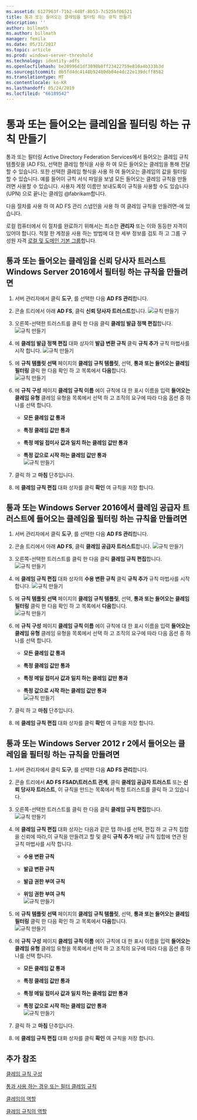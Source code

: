 ```yaml
---
ms.assetid: 6127963f-71b2-4d8f-8b53-7c525bf06521
title: 통과 또는 들어오는 클레임을 필터링 하는 규칙 만들기
description: ''
author: billmath
ms.author: billmath
manager: femila
ms.date: 05/31/2017
ms.topic: article
ms.prod: windows-server-threshold
ms.technology: identity-adfs
ms.openlocfilehash: be20996d1df3898b8ff23422759e810a4b333b3d
ms.sourcegitcommit: 0b5fd4dc4148b92480db04e4dc22e139dcff8582
ms.translationtype: MT
ms.contentlocale: ko-KR
ms.lasthandoff: 05/24/2019
ms.locfileid: "66189542"
---
```

# <a name="create-a-rule-to-pass-through-or-filter-an-incoming-claim"></a>통과 또는 들어오는 클레임을 필터링 하는 규칙 만들기

통과 또는 필터링 Active Directory Federation Services에서 들어오는 클레임 규칙 템플릿을 \(AD FS\), 선택한 클레임 형식을 사용 하 여 모든 들어오는 클레임을 통해 전달할 수 있습니다. 또한 선택한 클레임 형식을 사용 하 여 들어오는 클레임의 값을 필터링 할 수 있습니다. 예를 들어이 규칙 서식 파일을 보낼 모든 들어오는 클레임 규칙을 만들려면 사용할 수 있습니다. 사용자 계정 이름만 보내도록이 규칙을 사용할 수도 있습니다 \(UPN\) 으로 끝나는 클레임 @fabrikam합니다.  
  
다음 절차를 사용 하 여 AD FS 관리 스냅인을 사용 하 여 클레임 규칙을 만들려면\-에 있습니다.  
  
로컬 컴퓨터에서 이 절차를 완료하기 위해서는 최소한 **관리자** 또는 이와 동등한 자격이 있어야 합니다.  적절 한 계정을 사용 하는 방법에 대 한 세부 정보를 검토 하 고 그룹 구성원 자격 [로컬 및 도메인 기본 그룹](https://go.microsoft.com/fwlink/?LinkId=83477)합니다.   

## <a name="to-create-a-rule-to-pass-through-or-filter-an-incoming-claim-on-a-relying-party-trust-in-windows-server-2016"></a>통과 또는 들어오는 클레임을 신뢰 당사자 트러스트 Windows Server 2016에서 필터링 하는 규칙을 만들려면 

1.  서버 관리자에서 클릭 **도구**, 를 선택한 다음 **AD FS 관리**합니다.  
  
2.  콘솔 트리에서 아래 **AD FS**, 클릭 **신뢰 당사자 트러스트**합니다. 
![규칙 만들기](media/Create-a-Rule-to-Pass-Through-or-Filter-an-Incoming-Claim/claimrule9.PNG)  
  
3.  오른쪽\-선택한 트러스트를 클릭 한 다음 클릭 **클레임 발급 정책 편집**합니다.
![규칙 만들기](media/Create-a-Rule-to-Pass-Through-or-Filter-an-Incoming-Claim/claimrule10.PNG)   
  
4.  에 **클레임 발급 정책 편집** 대화 상자의 **발급 변환 규칙** 클릭 **규칙 추가** 규칙 마법사를 시작 합니다. 
![규칙 만들기](media/Create-a-Rule-to-Pass-Through-or-Filter-an-Incoming-Claim/claimrule11.PNG)    

5.  에 **규칙 템플릿 선택** 페이지의 **클레임 규칙 템플릿**, 선택, **통과 또는 들어오는 클레임 필터링** 클릭 한 다음 확인 하 고 목록에서 **다음**합니다.  
![규칙 만들기](media/Create-a-Rule-to-Pass-Through-or-Filter-an-Incoming-Claim/claimrule4.PNG)    

6.  에 **규칙 구성** 페이지 **클레임 규칙 이름** 에이 규칙에 대 한 표시 이름을 입력 **들어오는 클레임 유형** 클레임 유형을 목록에서 선택 하 고 조직의 요구에 따라 다음 옵션 중 하나를 선택 합니다.  
  
    -   **모든 클레임 값 통과**  
  
    -   **특정 클레임 값만 통과**  
  
    -   **특정 메일 접미사 값과 일치 하는 클레임 값만 통과**  
  
    -   **특정 값으로 시작 하는 클레임 값만 통과**  
![규칙 만들기](media/Create-a-Rule-to-Pass-Through-or-Filter-an-Incoming-Claim/claimrule5.PNG)    

7.  클릭 하 고 **마침** 단추입니다.  
  
8.  에 **클레임 규칙 편집** 대화 상자를 클릭 **확인** 여 규칙을 저장 합니다.
  
## <a name="to-create-a-rule-to-pass-through-or-filter-an-incoming-claim-on-a-claims-provider-trust-in-windows-server-2016"></a>통과 또는 Windows Server 2016에서 클레임 공급자 트러스트에 들어오는 클레임을 필터링 하는 규칙을 만들려면 
  
1.  서버 관리자에서 클릭 **도구**, 를 선택한 다음 **AD FS 관리**합니다.  
  
2.  콘솔 트리에서 아래 **AD FS**, 클릭 **클레임 공급자 트러스트**합니다. 
![규칙 만들기](media/Create-a-Rule-to-Pass-Through-or-Filter-an-Incoming-Claim/claimrule1.PNG)  
  
3.  오른쪽\-선택한 트러스트를 클릭 한 다음 클릭 **클레임 규칙 편집**합니다.
![규칙 만들기](media/Create-a-Rule-to-Pass-Through-or-Filter-an-Incoming-Claim/claimrule2.PNG)   
  
4.  에 **클레임 규칙 편집** 대화 상자의 **수용 변환 규칙** 클릭 **규칙 추가** 규칙 마법사를 시작 합니다.
![규칙 만들기](media/Create-a-Rule-to-Pass-Through-or-Filter-an-Incoming-Claim/claimrule3.PNG)    

5.  에 **규칙 템플릿 선택** 페이지의 **클레임 규칙 템플릿**, 선택, **통과 또는 들어오는 클레임 필터링** 클릭 한 다음 확인 하 고 목록에서 **다음**합니다.  
![규칙 만들기](media/Create-a-Rule-to-Pass-Through-or-Filter-an-Incoming-Claim/claimrule4.PNG)    

6.  에 **규칙 구성** 페이지 **클레임 규칙 이름** 에이 규칙에 대 한 표시 이름을 입력 **들어오는 클레임 유형** 클레임 유형을 목록에서 선택 하 고 조직의 요구에 따라 다음 옵션 중 하나를 선택 합니다.  
  
    -   **모든 클레임 값 통과**  
  
    -   **특정 클레임 값만 통과**  
  
    -   **특정 메일 접미사 값과 일치 하는 클레임 값만 통과**  
  
    -   **특정 값으로 시작 하는 클레임 값만 통과**  
![규칙 만들기](media/Create-a-Rule-to-Pass-Through-or-Filter-an-Incoming-Claim/claimrule5.PNG)    

7.  클릭 하 고 **마침** 단추입니다.  
  
8.  에 **클레임 규칙 편집** 대화 상자를 클릭 **확인** 여 규칙을 저장 합니다.  

## <a name="to-create-a-rule-to-pass-through-or-filter-an-incoming-claim-in-windows-server-2012-r2"></a>통과 또는 Windows Server 2012 r 2에서 들어오는 클레임을 필터링 하는 규칙을 만들려면

1.  서버 관리자에서 클릭 **도구**, 를 선택한 다음 **AD FS 관리**합니다.  
  
2.  콘솔 트리에서 **AD FS FSAD\\트러스트 관계**, 클릭 **클레임 공급자 트러스트** 또는 **신뢰 당사자 트러스트**, 이 규칙을 만드는 목록에서 특정 트러스트를 클릭 하 고 있습니다.  
  
3.  오른쪽\-선택한 트러스트를 클릭 한 다음 클릭 **클레임 규칙 편집**합니다.
![규칙 만들기](media/Create-a-Rule-to-Pass-Through-or-Filter-an-Incoming-Claim/claimrule6.PNG)   
  
4.  에 **클레임 규칙 편집** 대화 상자는 다음과 같은 탭 하나를 선택, 편집 하 고 규칙 집합을 신뢰에 따라,이 규칙을 만들려고 할 및 클릭 **규칙 추가** 해당 규칙 집합에 연관 된 규칙 마법사를 시작 합니다.  
  
    -   **수용 변환 규칙**  
  
    -   **발급 변환 규칙**  
  
    -   **발급 권한 부여 규칙**  
  
    -   **위임 권한 부여 규칙**  
![규칙 만들기](media/Create-a-Rule-to-Permit-All-Users/permitall5.PNG)    

5.  에 **규칙 템플릿 선택** 페이지의 **클레임 규칙 템플릿**, 선택, **통과 또는 들어오는 클레임 필터링** 클릭 한 다음 확인 하 고 목록에서 **다음**합니다.  
![규칙 만들기](media/Create-a-Rule-to-Pass-Through-or-Filter-an-Incoming-Claim/claimrule7.PNG)    

6.  에 **규칙 구성** 페이지 **클레임 규칙 이름** 에이 규칙에 대 한 표시 이름을 입력 **들어오는 클레임 유형** 클레임 유형을 목록에서 선택 하 고 조직의 요구에 따라 다음 옵션 중 하나를 선택 합니다.  
  
    -   **모든 클레임 값 통과**  
  
    -   **특정 클레임 값만 통과**  
  
    -   **특정 메일 접미사 값과 일치 하는 클레임 값만 통과**  
  
    -   **특정 값으로 시작 하는 클레임 값만 통과**  
![규칙 만들기](media/Create-a-Rule-to-Pass-Through-or-Filter-an-Incoming-Claim/claimrule8.PNG)    

7.  클릭 하 고 **마침** 단추입니다.  
  
8.  에 **클레임 규칙 편집** 대화 상자를 클릭 **확인** 여 규칙을 저장 합니다.  



  
## <a name="additional-references"></a>추가 참조  
[클레임 규칙 구성](Configure-Claim-Rules.md)  
  
[통과 사용 하는 경우 또는 필터 클레임 규칙](../../ad-fs/technical-reference/When-to-Use-a-Pass-Through-or-Filter-Claim-Rule.md)  
  
[클레임의 역할](../../ad-fs/technical-reference/The-Role-of-Claims.md)  
  
[클레임 규칙의 역할](../../ad-fs/technical-reference/The-Role-of-Claim-Rules.md)  
  
